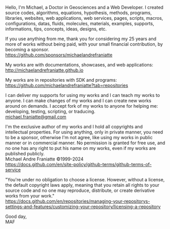 ﻿  
Hello, I'm Michael, a Doctor in Geosciences and a Web Developer. I created source codes, algorithms, equations, hypothesis, methods, programs, libraries, websites, web applications, web services, pages, scripts, macros, configurations, datas, fluids, molecules, materials, examples, supports, informations, tips, concepts, ideas, designs, etc.  
  
If you use anything from me, thank you for considering my 25 years and more of works without being paid, with your small financial contribution, by becoming a sponsor.  
https://github.com/sponsors/michaelandrefraniatte  
  
My works are with documentations, showcases, and web applications:  
http://michaelandrefraniatte.github.io  
  
My works are in repositories with SDK and programs:  
https://github.com/michaelandrefraniatte?tab=repositories  
  
I can deliver my supports for using my works and I can teach my works to anyone. I can make changes of my works and I can create new works around on demands. I accept fork of my works to anyone for helping me: developing, testing, scripting, or traducing.  
michael.franiatte@gmail.com  
  
I'm the exclusive author of my works and I hold all copyrights and intellectual properties. For using anything, only in private manner, you need to be a sponsor, otherwise I'm not agree, like using my works in public manner or in commercial manner. No permission is granted for free use, and no one has any right to put his name on my works, even if my works are published publicly.  
Michael Andre Franiatte ©1999-2024  
https://docs.github.com/en/site-policy/github-terms/github-terms-of-service  
  
"You're under no obligation to choose a license. However, without a license, the default copyright laws apply, meaning that you retain all rights to your source code and no one may reproduce, distribute, or create derivative works from your work."  
https://docs.github.com/en/repositories/managing-your-repositorys-settings-and-features/customizing-your-repository/licensing-a-repository  
  
Good day,  
MAF  
  